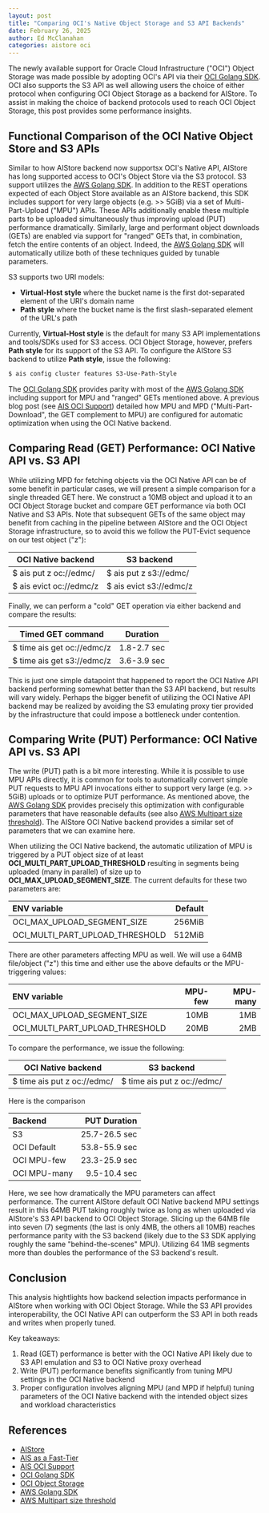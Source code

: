 ```yaml
---
layout: post
title: "Comparing OCI's Native Object Storage and S3 API Backends"
date: February 26, 2025
author: Ed McClanahan
categories: aistore oci
--- 
```


The newly available support for Oracle Cloud Infrastructure ("OCI") Object Storage was made
possible by adopting OCI's API via their [OCI Golang SDK](https://github.com/oracle/oci-go-sdk).
OCI also supports the S3 API as well allowing users the choice of either protocol when configuring
OCI Object Storage as a backend for AIStore. To assist in making the choice of backend protocols
used to reach OCI Object Storage, this post provides some performance insights.

## Functional Comparison of the OCI Native Object Store and S3 APIs

Similar to how AIStore backend now supportsx OCI's Native API, AIStore has long supported
access to OCI's Object Store via the S3 protocol. S3 support utilizes the
[AWS Golang SDK](http://github.com/aws/aws-sdk-go-v2). In addition to the REST operations
expected of each Object Store available as an AIStore backend, this SDK includes support for
very large objects (e.g. >> 5GiB) via a set of Multi-Part-Upload ("MPU") APIs. These APIs
additionally enable these multiple parts to be uploaded simultaneously thus improving upload
(PUT) performance dramatically. Similarly, large and performant object downloads (GETs) are enabled
via support for "ranged" GETs that, in combination, fetch the entire contents of an object. Indeed,
the [AWS Golang SDK](http://github.com/aws/aws-sdk-go-v2) will automatically utilize both of these
techniques guided by tunable parameters.

S3 supports two URI models:
- **Virtual-Host style** where the bucket name is the first dot-separated element of the URI's domain name
- **Path style** where the bucket name is the first slash-separated element of the URL's path

Currently, **Virtual-Host style** is the default for many S3 API implementations and tools/SDKs
used for S3 access. OCI Object Storage, however, prefers **Path style** for its support of the
S3 API. To configure the AIStore S3 backend to utilize **Path style**, issue the following:

```sh
$ ais config cluster features S3-Use-Path-Style
```

The [OCI Golang SDK](https://github.com/oracle/oci-go-sdk) provides parity with most of the
[AWS Golang SDK](http://github.com/aws/aws-sdk-go-v2) including support for MPU and "ranged"
GETs mentioned above. A previous blog post (see
[AIS OCI Support](https://aistore.nvidia.com/blog/2025/02/06/oci-object-storage-support))
detailed how MPU and MPD ("Multi-Part-Download", the GET complement to MPU) are configured
for automatic optimization when using the OCI Native backend.

## Comparing Read (GET) Performance: OCI Native API vs. S3 API

While utilizing MPD for fetching objects via the OCI Native API can be of some benefit in
particular cases, we will present a simple comparison for a single threaded GET here. We
construct a 10MB object and upload it to an OCI Object Storage bucket and compare GET
performance via both OCI Native and S3 APIs. Note that subsequent GETs of the same object
may benefit from caching in the pipeline between AIStore and the OCI Object Storage
infrastructure, so to avoid this we follow the PUT-Evict sequence on our test object ("z"):

| OCI Native backend      | S3 backend              |
| ----------------------- | ----------------------- |
| $ ais put z oc://edmc/  | $ ais put z s3://edmc/  |
| $ ais evict oc://edmc/z | $ ais evict s3://edmc/z |

Finally, we can perform a "cold" GET operation via either backend and compare the results:

| Timed GET command          | Duration    |
| -------------------------- | ----------- |
| $ time ais get oc://edmc/z | 1.8-2.7 sec |
| $ time ais get s3://edmc/z | 3.6-3.9 sec |

This is just one simple datapoint that happened to report the OCI Native API backend performing
somewhat better than the S3 API backend, but results will vary widely. Perhaps the bigger benefit
of utilizing the OCI Native API backend may be realized by avoiding the S3 emulating proxy tier
provided by the infrastructure that could impose a bottleneck under contention.

## Comparing Write (PUT) Performance: OCI Native API vs. S3 API

The write (PUT) path is a bit more interesting. While it is possible to use MPU APIs directly, it
is common for tools to automatically convert simple PUT requests to MPU API invocations either to
support very large (e.g. >> 5GiB) uploads or to optimize PUT performance. As mentioned above, the
[AWS Golang SDK](http://github.com/aws/aws-sdk-go-v2) provides precisely this optimization with
configurable parameters that have reasonable defaults (see also
[AWS Multipart size threshold](https://github.com/NVIDIA/aistore/blob/main/docs/cli/aws_profile_endpoint.md#multipart-size-threshold)).
The AIStore OCI Native backend provides
a similar set of parameters that we can examine here.

When utilizing the OCI Native backend, the automatic utilization of MPU is triggered by a PUT
object size of at least **OCI_MULTI_PART_UPLOAD_THRESHOLD** resulting in segments being uploaded
(many in parallel) of size up to **OCI_MAX_UPLOAD_SEGMENT_SIZE**. The current defaults for these two
parameters are:

| ENV variable                        | Default |
| :---------------------------------- | ------: |
| OCI_MAX_UPLOAD_SEGMENT_SIZE         |  256MiB |
| OCI_MULTI_PART_UPLOAD_THRESHOLD     |  512MiB |

There are other parameters affecting MPU as well. We will use a 64MB file/object ("z") this time
and either use the above defaults or the MPU-triggering values:

| ENV variable                        | MPU-few | MPU-many |
| :---------------------------------- | ------: | -------: |
| OCI_MAX_UPLOAD_SEGMENT_SIZE         |    10MB |      1MB |
| OCI_MULTI_PART_UPLOAD_THRESHOLD     |    20MB |      2MB

To compare the performance, we issue the following:

| OCI Native backend          | S3 backend                  |
| --------------------------- | --------------------------- |
| $ time ais put z oc://edmc/ | $ time ais put z oc://edmc/ |

Here is the comparison

| Backend      | PUT Duration  |
| :----------- | ------------: |
| S3           | 25.7-26.5 sec |
| OCI Default  | 53.8-55.9 sec |
| OCI MPU-few  | 23.3-25.9 sec |
| OCI MPU-many |  9.5-10.4 sec |

Here, we see how dramatically the MPU parameters can affect performance. The current AIStore
default OCI Native backend MPU settings result in this 64MB PUT taking roughly twice as long
as when uploaded via AIStore's S3 API backend to OCI Object Storage. Slicing up the 64MB file
into seven (7) segments (the last is only 4MB, the others all 10MB) reaches performance parity
with the S3 backend (likely due to the S3 SDK applying roughly the same "behind-the-scenes" MPU).
Utilizing 64 1MB segments more than doubles the performance of the S3 backend's result.

## Conclusion

This analysis hightlights how backend selection impacts performance in AIStore when working
with OCI Object Storage. While the S3 API provides interoperability, the OCI Native API
can outperform the S3 API in both reads and writes when properly tuned.

Key takeaways:
1. Read (GET) performance is better with the OCI Native API likely due to S3 API emulation and S3 to OCI Native proxy overhead
2. Write (PUT) performance benefits significantly from tuning MPU settings in the OCI Native backend
3. Proper configuration involves aligning MPU (and MPD if helpful) tuning parameters of the OCI Native backend with the intended object sizes and workload characteristics

## References

- [AIStore](https://github.com/NVIDIA/aistore)
- [AIS as a Fast-Tier](https://aistore.nvidia.com/blog/2023/11/27/aistore-fast-tier)
- [AIS OCI Support](https://aistore.nvidia.com/blog/2025/02/06/oci-object-storage-support)
- [OCI Golang SDK](https://github.com/oracle/oci-go-sdk)
- [OCI Object Storage](https://www.oracle.com/cloud/storage/object-storage/)
- [AWS Golang SDK](https://github.com/aws/aws-sdk-go-v2)
- [AWS Multipart size threshold](https://github.com/NVIDIA/aistore/blob/main/docs/cli/aws_profile_endpoint.md#multipart-size-threshold)
